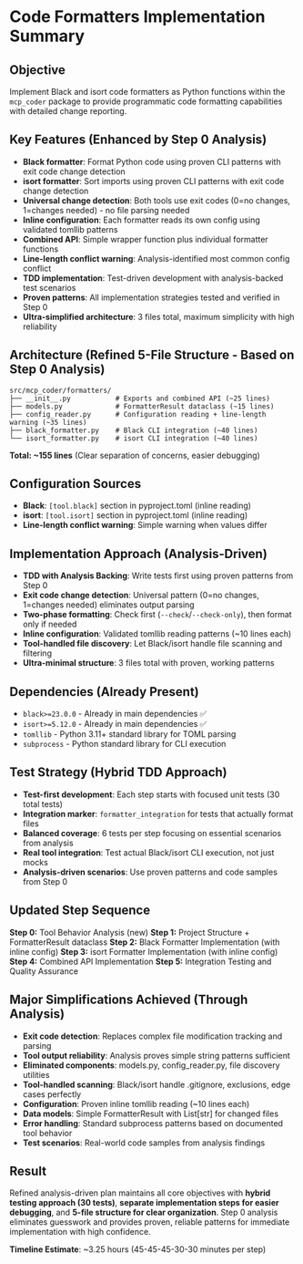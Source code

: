 # Code Formatters Implementation Summary

## Objective
Implement Black and isort code formatters as Python functions within the `mcp_coder` package to provide programmatic code formatting capabilities with detailed change reporting.

## Key Features (Enhanced by Step 0 Analysis)
- **Black formatter**: Format Python code using proven CLI patterns with exit code change detection
- **isort formatter**: Sort imports using proven CLI patterns with exit code change detection
- **Universal change detection**: Both tools use exit codes (0=no changes, 1=changes needed) - no file parsing needed
- **Inline configuration**: Each formatter reads its own config using validated tomllib patterns
- **Combined API**: Simple wrapper function plus individual formatter functions
- **Line-length conflict warning**: Analysis-identified most common config conflict
- **TDD implementation**: Test-driven development with analysis-backed test scenarios
- **Proven patterns**: All implementation strategies tested and verified in Step 0
- **Ultra-simplified architecture**: 3 files total, maximum simplicity with high reliability

## Architecture (Refined 5-File Structure - Based on Step 0 Analysis)
```
src/mcp_coder/formatters/
├── __init__.py           # Exports and combined API (~25 lines)
├── models.py             # FormatterResult dataclass (~15 lines)
├── config_reader.py      # Configuration reading + line-length warning (~35 lines)
├── black_formatter.py    # Black CLI integration (~40 lines)
└── isort_formatter.py    # isort CLI integration (~40 lines)
```
**Total: ~155 lines** (Clear separation of concerns, easier debugging)

## Configuration Sources
- **Black**: `[tool.black]` section in pyproject.toml (inline reading)
- **isort**: `[tool.isort]` section in pyproject.toml (inline reading)
- **Line-length conflict warning**: Simple warning when values differ

## Implementation Approach (Analysis-Driven)
- **TDD with Analysis Backing**: Write tests first using proven patterns from Step 0
- **Exit code change detection**: Universal pattern (0=no changes, 1=changes needed) eliminates output parsing
- **Two-phase formatting**: Check first (`--check`/`--check-only`), then format only if needed
- **Inline configuration**: Validated tomllib reading patterns (~10 lines each)
- **Tool-handled file discovery**: Let Black/isort handle file scanning and filtering
- **Ultra-minimal structure**: 3 files total with proven, working patterns

## Dependencies (Already Present)
- `black>=23.0.0` - Already in main dependencies ✅
- `isort>=5.12.0` - Already in main dependencies ✅
- `tomllib` - Python 3.11+ standard library for TOML parsing
- `subprocess` - Python standard library for CLI execution

## Test Strategy (Hybrid TDD Approach)
- **Test-first development**: Each step starts with focused unit tests (30 total tests)
- **Integration marker**: `formatter_integration` for tests that actually format files
- **Balanced coverage**: 6 tests per step focusing on essential scenarios from analysis
- **Real tool integration**: Test actual Black/isort CLI execution, not just mocks
- **Analysis-driven scenarios**: Use proven patterns and code samples from Step 0

## Updated Step Sequence
**Step 0:** Tool Behavior Analysis (new)
**Step 1:** Project Structure + FormatterResult dataclass
**Step 2:** Black Formatter Implementation (with inline config)
**Step 3:** isort Formatter Implementation (with inline config)
**Step 4:** Combined API Implementation
**Step 5:** Integration Testing and Quality Assurance

## Major Simplifications Achieved (Through Analysis)
- **Exit code detection**: Replaces complex file modification tracking and parsing
- **Tool output reliability**: Analysis proves simple string patterns sufficient
- **Eliminated components**: models.py, config_reader.py, file discovery utilities
- **Tool-handled scanning**: Black/isort handle .gitignore, exclusions, edge cases perfectly
- **Configuration**: Proven inline tomllib reading (~10 lines each)
- **Data models**: Simple FormatterResult with List[str] for changed files
- **Error handling**: Standard subprocess patterns based on documented tool behavior
- **Test scenarios**: Real-world code samples from analysis findings

## Result
Refined analysis-driven plan maintains all core objectives with **hybrid testing approach (30 tests)**, **separate implementation steps for easier debugging**, and **5-file structure for clear organization**. Step 0 analysis eliminates guesswork and provides proven, reliable patterns for immediate implementation with high confidence.

**Timeline Estimate**: ~3.25 hours (45-45-45-30-30 minutes per step)
